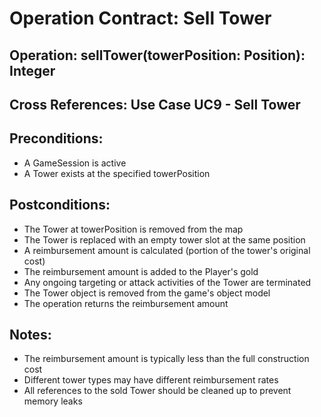 # Operation Contract: Sell Tower

## Operation: sellTower(towerPosition: Position): Integer

## Cross References: Use Case UC9 - Sell Tower

## Preconditions:
- A GameSession is active
- A Tower exists at the specified towerPosition

## Postconditions:
- The Tower at towerPosition is removed from the map
- The Tower is replaced with an empty tower slot at the same position
- A reimbursement amount is calculated (portion of the tower's original cost)
- The reimbursement amount is added to the Player's gold
- Any ongoing targeting or attack activities of the Tower are terminated
- The Tower object is removed from the game's object model
- The operation returns the reimbursement amount

## Notes:
- The reimbursement amount is typically less than the full construction cost
- Different tower types may have different reimbursement rates
- All references to the sold Tower should be cleaned up to prevent memory leaks 